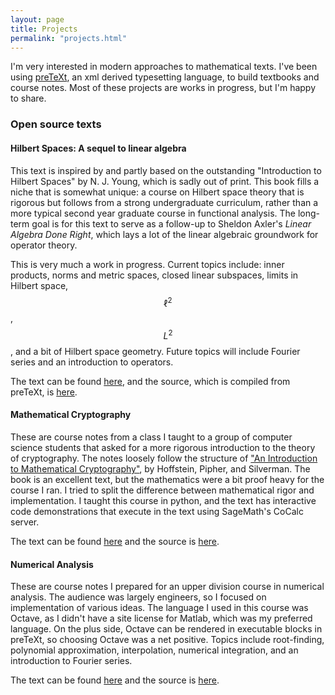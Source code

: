 ```yaml
---
layout: page
title: Projects
permalink: "projects.html"
---
```


I'm very interested in modern approaches to mathematical texts. I've been using [preTeXt][1], an xml derived typesetting language, to build textbooks and course notes. Most of these projects are works in progress, but I'm happy to share.

### Open source texts

#### Hilbert Spaces: A sequel to linear algebra

This text is inspired by and partly based on the outstanding "Introduction to Hilbert Spaces" by N. J. Young, which is sadly out of print. This book fills a niche that is somewhat unique: a course on Hilbert space theory that is rigorous but follows from a strong undergraduate curriculum, rather than a more typical second year graduate course in functional analysis. The long-term goal is for this text to serve as a follow-up to Sheldon Axler's _Linear Algebra Done Right_, which lays a lot of the linear algebraic groundwork for operator theory.

This is very much a work in progress. Current topics include: inner products, norms and metric spaces, closed linear subspaces, limits in Hilbert space, $$\ell^2$$, $$L^2$$, and a bit of Hilbert space geometry. Future topics will include Fourier series and an introduction to operators.

The text can be found [here][2], and the source, which is compiled from preTeXt, is [here][3].


#### Mathematical Cryptography

These are course notes from a class I taught to a group of computer science students that asked for a more rigorous introduction to the theory of cryptography. The notes loosely follow the structure of ["An Introduction to Mathematical Cryptography"][4], by Hoffstein, Pipher, and Silverman. The book is an excellent text, but the mathematics were a bit proof heavy for the course I ran. I tried to split the difference between mathematical rigor and implementation. I taught this course in python, and the text has interactive code demonstrations that execute in the text using SageMath's CoCalc server.

The text can be found [here][5] and the source is [here][6].

#### Numerical Analysis

These are course notes I prepared for an upper division course in numerical analysis. The audience was largely engineers, so I focused on implementation of various ideas. The language I used in this course was Octave, as I didn't have a site license for Matlab, which was my preferred language. On the plus side, Octave can be rendered in executable blocks in preTeXt, so choosing Octave was a net positive. Topics include root-finding, polynomial approximation, interpolation, numerical integration, and an introduction to Fourier series.

The text can be found [here][7] and the source is [here][8].

[1]:<https://pretextbook.org/>
[2]:<https://rtullydo.github.io/hilbert/hilbert.html>
[3]:<https://github.com/rtullydo/hilbert>
[4]:<https://www.math.brown.edu/~jhs/MathCryptoHome.html>
[5]:<https://rtullydo.github.io/cryptography-notes/cryptography.html>
[6]:<https://github.com/rtullydo/cryptography-notes>
[7]:<https://rtullydo.github.io/numerical-analysis-unh/minimal.html>
[8]:<https://github.com/rtullydo/numerical-analysis-unh>